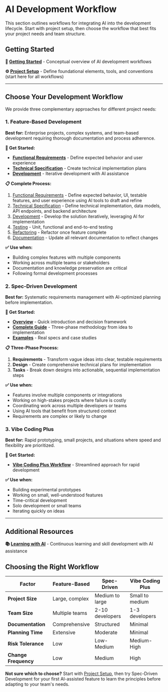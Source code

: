 # AI Development Workflow

This section outlines workflows for integrating AI into the development lifecycle. Start with project setup, then choose the workflow that best fits your project needs and team structure.

## Getting Started

**🚀 [Getting Started](01-getting-started.md)** - Conceptual overview of AI development workflows

**⚙️ [Project Setup](02-project-setup.md)** - Define foundational elements, tools, and conventions (start here for all workflows)

---

## Choose Your Development Workflow

We provide three complementary approaches for different project needs:

### 1. Feature-Based Development
**Best for:** Enterprise projects, complex systems, and team-based development requiring thorough documentation and process adherence.

**🎯 Get Started:**
- **[Functional Requirements](formal-process/01-functional-requirement.md)** - Define expected behavior and user experience
- **[Technical Specification](formal-process/02-technical-specification.md)** - Create technical implementation plans
- **[Development](formal-process/03-development.md)** - Iterative development with AI assistance

**📋 Complete Process:**
1. [Functional Requirements](formal-process/01-functional-requirement.md) - Define expected behavior, UI, testable features, and user experience using AI tools to draft and refine
2. [Technical Specification](formal-process/02-technical-specification.md) - Define technical implementation, data models, API endpoints, and backend architecture
3. [Development](formal-process/03-development.md) - Develop the solution iteratively, leveraging AI for implementation
4. [Testing](formal-process/04-testing.md) - Unit, functional and end-to-end testing
5. [Refactoring](formal-process/05-refactoring.md) - Refactor once feature complete
6. [Documentation](formal-process/06-documentation.md) - Update all relevant documentation to reflect changes

**✅ Use when:**
- Building complex features with multiple components
- Working across multiple teams or stakeholders
- Documentation and knowledge preservation are critical
- Following formal development processes

### 2. Spec-Driven Development
**Best for:** Systematic requirements management with AI-optimized planning before implementation.

**🎯 Get Started:**
- **[Overview](spec-driven-process/README.md)** - Quick introduction and decision framework
- **[Complete Guide](spec-driven-process/guide.md)** - Three-phase methodology from idea to implementation
- **[Examples](spec-driven-process/examples.md)** - Real specs and case studies

**📋 Three-Phase Process:**
1. **Requirements** - Transform vague ideas into clear, testable requirements
2. **Design** - Create comprehensive technical plans for implementation
3. **Tasks** - Break down designs into actionable, sequential implementation steps

**✅ Use when:**
- Features involve multiple components or integrations
- Working on high-stakes projects where failure is costly
- Coordinating work across multiple developers or teams
- Using AI tools that benefit from structured context
- Requirements are complex or likely to change

### 3. Vibe Coding Plus
**Best for:** Rapid prototyping, small projects, and situations where speed and flexibility are prioritized.

**🎯 Get Started:**
- **[Vibe Coding Plus Workflow](04-vibe-coding-workflow.md)** - Streamlined approach for rapid development

**✅ Use when:**
- Building experimental prototypes
- Working on small, well-understood features
- Time-critical development
- Solo development or small teams
- Iterating quickly on ideas

---

## Additional Resources

**📚 [Learning with AI](09-learning.md)** - Continuous learning and skill development with AI assistance

## Choosing the Right Workflow

| Factor | Feature-Based | Spec-Driven | Vibe Coding Plus |
|--------|---------------|-------------|------------------|
| **Project Size** | Large, complex | Medium to large | Small to medium |
| **Team Size** | Multiple teams | 2-10 developers | 1-3 developers |
| **Documentation** | Comprehensive | Structured | Minimal |
| **Planning Time** | Extensive | Moderate | Minimal |
| **Risk Tolerance** | Low | Low-Medium | Medium-High |
| **Change Frequency** | Low | Medium | High |

**Not sure which to choose?** Start with [Project Setup](02-project-setup.md), then try Spec-Driven Development for your first AI-assisted feature to learn the principles before adapting to your team's needs.
